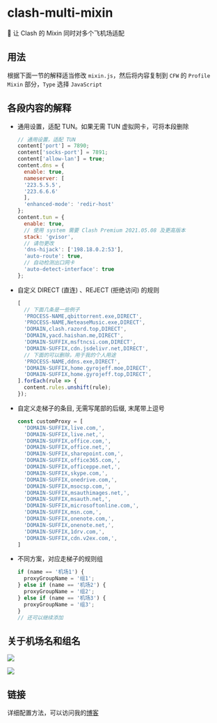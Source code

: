 # clash-multi-mixin

🚀 让 Clash 的 Mixin 同时对多个飞机场适配

## 用法

根据下面一节的解释适当修改 `mixin.js`，然后将内容复制到 `CFW` 的 `Profile Mixin` 部分，`Type` 选择 `JavaScript`

## 各段内容的解释

* 通用设置，适配 TUN。如果无需 TUN 虚拟网卡，可将本段删除
  ```javascript
  // 通用设置，适配 TUN
  content['port'] = 7890;
  content['socks-port'] = 7891;
  content['allow-lan'] = true;
  content.dns = {
    enable: true,
    nameserver: [
    '223.5.5.5',
    '223.6.6.6'
    ],
    'enhanced-mode': 'redir-host'
  };
  content.tun = {
    enable: true,
    // 使用 system 需要 Clash Premium 2021.05.08 及更高版本
    stack: 'gvisor', 
    // 请勿更改
    'dns-hijack': ['198.18.0.2:53'], 
    'auto-route': true,
    // 自动检测出口网卡
    'auto-detect-interface': true
  };
  ```
* 自定义 DIRECT (直连) 、REJECT (拒绝访问) 的规则
  ```javascript
  [
    // 下面几条是一些例子
    'PROCESS-NAME,qbittorrent.exe,DIRECT',
    'PROCESS-NAME,NeteaseMusic.exe,DIRECT',
    'DOMAIN,clash.razord.top,DIRECT',
    'DOMAIN,yacd.haishan.me,DIRECT',
    'DOMAIN-SUFFIX,msftncsi.com,DIRECT',
    'DOMAIN-SUFFIX,cdn.jsdelivr.net,DIRECT',
    // 下面的可以删除，用于我的个人用途
    'PROCESS-NAME,ddns.exe,DIRECT',
    'DOMAIN-SUFFIX,home.gyrojeff.moe,DIRECT',
    'DOMAIN-SUFFIX,home.gyrojeff.top,DIRECT',
  ].forEach(rule => {
    content.rules.unshift(rule);
  });
  ```
* 自定义走梯子的条目, 无需写尾部的后缀, 末尾带上逗号
  ```javascript
  const customProxy = [
    'DOMAIN-SUFFIX,live.com,',
    'DOMAIN-SUFFIX,live.net,',
    'DOMAIN-SUFFIX,office.com,',
    'DOMAIN-SUFFIX,office.net,',
    'DOMAIN-SUFFIX,sharepoint.com,',
    'DOMAIN-SUFFIX,office365.com,',
    'DOMAIN-SUFFIX,officeppe.net,',
    'DOMAIN-SUFFIX,skype.com,',
    'DOMAIN-SUFFIX,onedrive.com,',
    'DOMAIN-SUFFIX,msocsp.com,',
    'DOMAIN-SUFFIX,msauthimages.net,',
    'DOMAIN-SUFFIX,msauth.net,',
    'DOMAIN-SUFFIX,microsoftonline.com,',
    'DOMAIN-SUFFIX,msn.com,',
    'DOMAIN-SUFFIX,onenote.com,',
    'DOMAIN-SUFFIX,onenote.net,',
    'DOMAIN-SUFFIX,1drv.com,',
    'DOMAIN-SUFFIX,cdn.v2ex.com,',
  ]
  ```
* 不同方案，对应走梯子的规则组
  ```javascript
  if (name == '机场1') {
    proxyGroupName = '组1';
  } else if (name == '机场2') {
    proxyGroupName = '组2';
  } else if (name == '机场3') {
    proxyGroupName = '组3';
  }
  // 还可以继续添加
  ```

## 关于机场名和组名

![](https://cdn.jsdelivr.net/gh/JeffersonQin/blog-asset@latest/usr/picgo/20211023105335.png)

![](https://cdn.jsdelivr.net/gh/JeffersonQin/blog-asset@latest/usr/picgo/20211023105535.png)

## 链接

详细配置方法，可以访问我的[博客](https://gyrojeff.top/index.php/archives/Clash-入土为安/)
